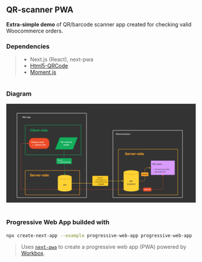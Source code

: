 ## QR-scanner PWA

**Extra-simple demo** of QR/barcode scanner app created for checking valid Woocommerce orders.

### Dependencies

> - Next.js (React), next-pwa
> - [Html5-QRCode](https://github.com/mebjas/html5-qrcode)
> - [Moment.js](https://momentjs.com/)

#

### Diagram

![diagram](docs/BC-scanner-diagram.png)

#

### Progressive Web App builded with

```bash
npx create-next-app --example progressive-web-app progressive-web-app
```

> Uses [`next-pwa`](https://github.com/shadowwalker/next-pwa) to create a progressive web app (PWA) powered by [Workbox](https://developers.google.com/web/tools/workbox/).
